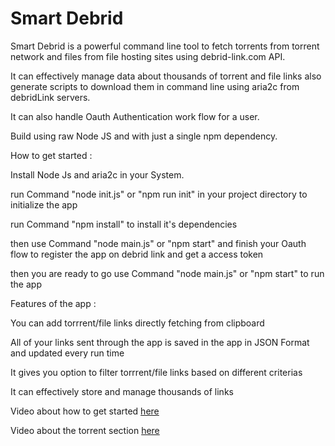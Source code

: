 # Smart Debrid

Smart Debrid is a powerful command line tool to fetch torrents from torrent network and files from file hosting sites using debrid-link.com API.

It can effectively manage data about thousands of torrent and file links also generate scripts to download them in command line using aria2c from debridLink servers.

It can also handle Oauth Authentication work flow for a user.

Build using raw Node JS and with just a single npm dependency.


How to get started :
  
  Install Node Js and aria2c in your System.
  
  run Command "node init.js" or "npm run init" in your project directory to initialize the app
  
  run Command "npm install" to install it's dependencies
  
  then use Command "node main.js" or "npm start" and  finish your Oauth flow to register the app on debrid link and get a access token
   
  then you are ready to go use Command "node main.js" or "npm start" to run the app
  

Features of the app :
  
  You can add torrrent/file links directly fetching from clipboard
  
  All of your links sent through the app is saved in the app in JSON Format and updated every run time
  
  It gives you option to filter torrrent/file links based on different criterias
  
  It can effectively store and manage thousands of links
  


Video about how to get started [here](https://www.loom.com/share/7376563cb9a14aa6bd7aa239acdb7021)

Video about the torrent section [here](https://www.loom.com/share/7385fea12ba64a148350080e59765234)


  
